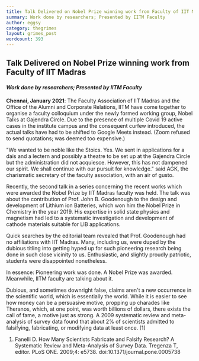 ```yaml
---
title: Talk Delivered on Nobel Prize winning work from Faculty of IIT Madras
summary: Work done by researchers; Presented by IITM Faculty
author: eggsy
category: thegrimes
layout: grimes_post
wordcount: 393
---
```


## Talk Delivered on Nobel Prize winning work from Faculty of IIT Madras

#### *Work done by researchers; Presented by IITM Faculty*

**Chennai, January 2021**: The Faculty Association of IIT Madras and the Office of the Alumni and Corporate Relations, IITM have come together to organise a faculty colloquium under the newly formed working group, Nobel Talks at Gajendra Circle. Due to the presence of multiple Covid 19 active cases in the institute campus and the consequent curfew introduced, the actual talks have had to be shifted to Google Meets instead. (Zoom refused to send quotations; was deemed too expensive.)

"We wanted to be noble like the Stoics. Yes. We sent in applications for a dais and a lectern and possibly a theatre to be set up at the Gajendra Circle but the administration did not acquiesce. However, this has not dampened our spirit. We shall continue with our pursuit for knowledge." said AGK, the charismatic secretary of the faculty association, with an air of gusto.

Recently, the second talk in a series concerning the recent works which were awarded the Nobel Prize by IIT Madras faculty was held. The talk was about the contribution of Prof. John B. Goodenough to the design and development of Lithium ion Batteries, which won him the Nobel Prize in Chemistry in the year 2019. His expertise in solid state physics and magnetism had led to a systematic investigation and development of cathode materials suitable for LIB applications.

Quick searches by the editorial team revealed that Prof. Goodenough had no affiliations with IIT Madras. Many, including us, were duped by the dubious titling into getting hyped up for such pioneering research being done in such close vicinity to us. Enthusiastic, and slightly proudly patriotic, students were disappointed nonetheless. 

In essence: Pioneering work was done. A Nobel Prize was awarded. Meanwhile, IITM faculty are talking about it.

Dubious, and sometimes downright false, claims aren't a new occurrence in the scientific world, which is essentially the world. While it is easier to see how money can be a persuasive motive, propping up charades like Theranos, which, at one point, was worth billions of dollars, there exists the call of fame, a motive just as strong. A 2009 systematic review and meta-analysis of survey data found that about 2% of scientists admitted to falsifying, fabricating, or modifying data at least once. [1]

1. Fanelli D. How Many Scientists Fabricate and Falsify Research? A Systematic Review and Meta-Analysis of Survey Data. Tregenza T, editor. PLoS ONE. 2009;4: e5738. doi:10.1371/journal.pone.0005738
